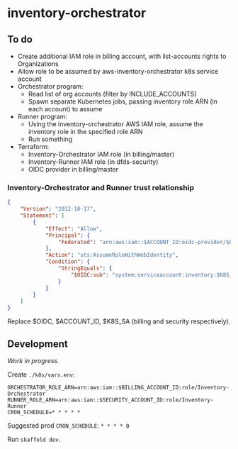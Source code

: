# inventory-orchestrator

## To do

- Create additional IAM role in billing account, with list-accounts rights to Organizations
- Allow role to be assumed by aws-inventory-orchestrator k8s service account
- Orchestrator program:
  - Read list of org accounts (filter by INCLUDE_ACCOUNTS)
  - Spawn separate Kubernetes jobs, passing inventory role ARN (in each account) to assume
- Runner program:
  - Using the inventory-orchestrator AWS IAM role, assume the inventory role in the specified role ARN
  - Run something
- Terraform:
  - Inventory-Orchestrator IAM role (in billing/master)
  - Inventory-Runner IAM role (in dfds-security)
  - OIDC provider in billing/master

### Inventory-Orchestrator and Runner trust relationship

```json
{
    "Version": "2012-10-17",
    "Statement": [
        {
            "Effect": "Allow",
            "Principal": {
                "Federated": "arn:aws:iam::$ACCOUNT_ID:oidc-provider/$OIDC"
            },
            "Action": "sts:AssumeRoleWithWebIdentity",
            "Condition": {
                "StringEquals": {
                    "$OIDC:sub": "system:serviceaccount:inventory:$K8S_SA"
                }
            }
        }
    ]
}
```

Replace $OIDC, $ACCOUNT_ID, $K8S_SA (billing and security respectively).

## Development

*Work in progress.*

Create `./k8s/vars.env`:

```env
ORCHESTRATOR_ROLE_ARN=arn:aws:iam::$BILLING_ACCOUNT_ID:role/Inventory-Orchestrator
RUNNER_ROLE_ARN=arn:aws:iam::$SECURITY_ACCOUNT_ID:role/Inventory-Runner
CRON_SCHEDULE=* * * * *
```

Suggested prod `CRON_SCHEDULE`: `* * * * 0`

Run `skaffold dev`.
